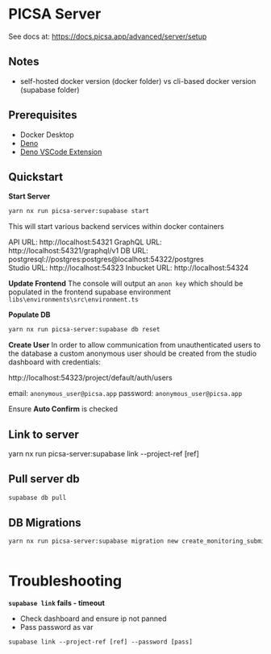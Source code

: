 # PICSA Server

See docs at: https://docs.picsa.app/advanced/server/setup

## Notes

- self-hosted docker version (docker folder) vs cli-based docker version (supabase folder)

## Prerequisites

- Docker Desktop
- [Deno](https://docs.deno.com/runtime/manual/getting_started/installation)
- [Deno VSCode Extension](https://marketplace.visualstudio.com/items?itemName=denoland.vscode-deno)

## Quickstart

**Start Server**

```sh
yarn nx run picsa-server:supabase start
```

This will start various backend services within docker containers

API URL: http://localhost:54321
GraphQL URL: http://localhost:54321/graphql/v1
DB URL: postgresql://postgres:postgres@localhost:54322/postgres  
Studio URL: http://localhost:54323
Inbucket URL: http://localhost:54324

**Update Frontend**
The console will output an `anon key` which should be populated in the frontend supabase environment
`libs\environments\src\environment.ts`

**Populate DB**

```sh
yarn nx run picsa-server:supabase db reset
```

**Create User**
In order to allow communication from unauthenticated users to the database a custom anonymous user
should be created from the studio dashboard with credentials:

http://localhost:54323/project/default/auth/users

email: `anonymous_user@picsa.app`
password: `anonymous_user@picsa.app`

Ensure **Auto Confirm** is checked

## Link to server

yarn nx run picsa-server:supabase link --project-ref [ref]

## Pull server db

```sh
supabase db pull
```

## DB Migrations

```sh
yarn nx run picsa-server:supabase migration new create_monitoring_submissions
```

```

```

# Troubleshooting

**`supabase link` fails - timeout**

- Check dashboard and ensure ip not panned
- Pass password as var

```
supabase link --project-ref [ref] --password [pass]
```
